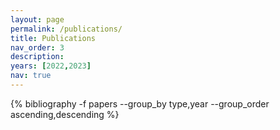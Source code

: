 ```yaml
---
layout: page
permalink: /publications/
title: Publications
nav_order: 3
description:
years: [2022,2023]
nav: true
---
```


<div class="publications">
 {% bibliography -f papers --group_by type,year --group_order ascending,descending %}
</div>
